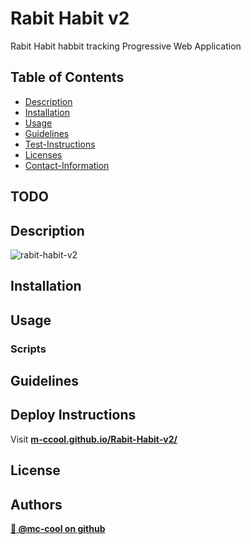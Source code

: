 # Rabit Habit v2
Rabit Habit habbit tracking Progressive Web Application

## Table of Contents

- [Description](#description)
- [Installation](#install)
- [Usage](#usage)
- [Guidelines](#guidelines)
- [Test-Instructions](#test)
- [Licenses](#license)
- [Contact-Information](#email)

## TODO

## Description
![rabit-habit-v2](https://user-images.githubusercontent.com/101916187/208200436-69a4aca9-c555-4ccd-8dc2-833210714aeb.png)

## Installation

## Usage

### Scripts

## Guidelines

## Deploy Instructions
Visit **[ m-ccool.github.io/Rabit-Habit-v2/ ]([https://fitndex.com](https://m-ccool.github.io/Rabit-Habit-v2/))**

## License
## Authors
**[🐉 @mc-cool on github ](https://github.com/m-ccool)**


